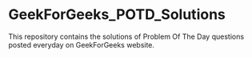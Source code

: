 # GeekForGeeks_POTD_Solutions
This repository contains the solutions of Problem Of The Day questions posted everyday on GeekForGeeks website.
